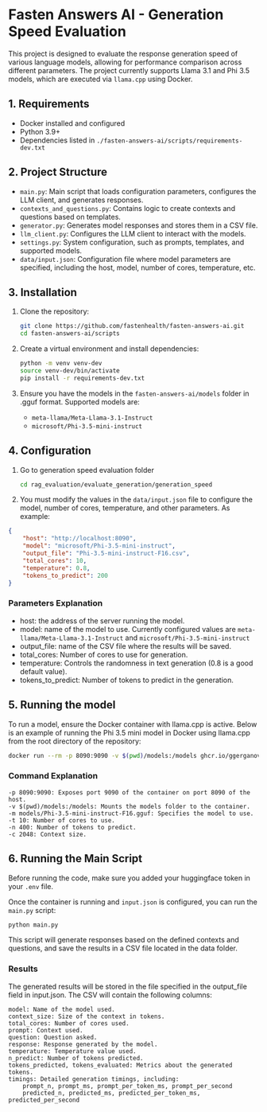 # Fasten Answers AI - Generation Speed Evaluation

This project is designed to evaluate the response generation speed of various language models, allowing for performance comparison across different parameters. The project currently supports Llama 3.1 and Phi 3.5 models, which are executed via `llama.cpp` using Docker.

## 1. Requirements

- Docker installed and configured
- Python 3.9+
- Dependencies listed in `./fasten-answers-ai/scripts/requirements-dev.txt`

## 2. Project Structure

- `main.py`: Main script that loads configuration parameters, configures the LLM client, and generates responses.
- `contexts_and_questions.py`: Contains logic to create contexts and questions based on templates.
- `generator.py`: Generates model responses and stores them in a CSV file.
- `llm_client.py`: Configures the LLM client to interact with the models.
- `settings.py`: System configuration, such as prompts, templates, and supported models.
- `data/input.json`: Configuration file where model parameters are specified, including the host, model, number of cores, temperature, etc.

## 3. Installation

1. Clone the repository:

    ```bash
    git clone https://github.com/fastenhealth/fasten-answers-ai.git
    cd fasten-answers-ai/scripts
    ```

2. Create a virtual environment and install dependencies:

    ```bash
    python -m venv venv-dev
    source venv-dev/bin/activate
    pip install -r requirements-dev.txt
    ```

3. Ensure you have the models in the `fasten-answers-ai/models` folder in .gguf format. Supported models are:
   - `meta-llama/Meta-Llama-3.1-Instruct`
   - `microsoft/Phi-3.5-mini-instruct`

## 4. Configuration

1. Go to generation speed evaluation folder

    ```bash
    cd rag_evaluation/evaluate_generation/generation_speed
    ```
2. You must modify the values in the `data/input.json` file to configure the model, number of cores, temperature, and other parameters. As example:

```json
{
    "host": "http://localhost:8090",
    "model": "microsoft/Phi-3.5-mini-instruct",
    "output_file": "Phi-3.5-mini-instruct-F16.csv",
    "total_cores": 10,
    "temperature": 0.8,
    "tokens_to_predict": 200
}
```

### Parameters Explanation

* host: the address of the server running the model.
* model: name of the model to use. Currently configured values are `meta-llama/Meta-Llama-3.1-Instruct` and `microsoft/Phi-3.5-mini-instruct`
* output_file: name of the CSV file where the results will be saved.
* total_cores: Number of cores to use for generation.
* temperature: Controls the randomness in text generation (0.8 is a good default value).
* tokens_to_predict: Number of tokens to predict in the generation.

## 5. Running the model

To run a model, ensure the Docker container with llama.cpp is active. Below is an example of running the Phi 3.5 mini model in Docker using llama.cpp from the root directory of the repository:

```bash
docker run --rm -p 8090:9090 -v $(pwd)/models:/models ghcr.io/ggerganov/llama.cpp:server -m  models/Phi-3.5-mini-instruct-F16.gguf -t 10 -n 400 -c 2048 --host 0.0.0.0 --port 9090
```

### Command Explanation

    -p 8090:9090: Exposes port 9090 of the container on port 8090 of the host.
    -v $(pwd)/models:/models: Mounts the models folder to the container.
    -m models/Phi-3.5-mini-instruct-F16.gguf: Specifies the model to use.
    -t 10: Number of cores to use.
    -n 400: Number of tokens to predict.
    -c 2048: Context size.

## 6. Running the Main Script

Before running the code, make sure you added your huggingface token in your `.env` file.

Once the container is running and `input.json` is configured, you can run the `main.py` script:

```bash
python main.py
```
    
This script will generate responses based on the defined contexts and questions, and save the results in a CSV file located in the data folder.
    
### Results

The generated results will be stored in the file specified in the output_file field in input.json. The CSV will contain the following columns:

    model: Name of the model used.
    context_size: Size of the context in tokens.
    total_cores: Number of cores used.
    prompt: Context used.
    question: Question asked.
    response: Response generated by the model.
    temperature: Temperature value used.
    n_predict: Number of tokens predicted.
    tokens_predicted, tokens_evaluated: Metrics about the generated tokens.
    timings: Detailed generation timings, including:
        prompt_n, prompt_ms, prompt_per_token_ms, prompt_per_second
        predicted_n, predicted_ms, predicted_per_token_ms, predicted_per_second


